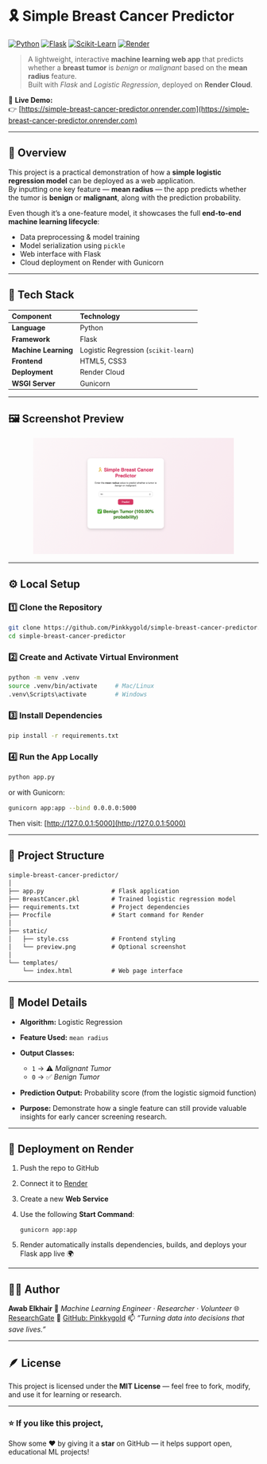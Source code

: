 
# 🎗️ Simple Breast Cancer Predictor

[![Python](https://img.shields.io/badge/Python-3.9-blue?logo=python)](https://www.python.org/)
[![Flask](https://img.shields.io/badge/Flask-3.1.2-black?logo=flask)](https://flask.palletsprojects.com/)
[![Scikit-Learn](https://img.shields.io/badge/Scikit--Learn-1.5.0-orange?logo=scikit-learn)](https://scikit-learn.org/)
[![Render](https://img.shields.io/badge/Deployed%20on-Render-46E3B7?logo=render)](https://simple-breast-cancer-predictor.onrender.com)

> A lightweight, interactive **machine learning web app** that predicts whether a **breast tumor** is *benign* or *malignant* based on the **mean radius** feature.  
> Built with *Flask* and *Logistic Regression*, deployed on **Render Cloud**.

🔗 **Live Demo:**  
👉 [https://simple-breast-cancer-predictor.onrender.com](https://simple-breast-cancer-predictor.onrender.com)

---

## 🧠 Overview

This project is a practical demonstration of how a **simple logistic regression model** can be deployed as a web application.  
By inputting one key feature — **mean radius** — the app predicts whether the tumor is **benign** or **malignant**, along with the prediction probability.

Even though it’s a one-feature model, it showcases the full **end-to-end machine learning lifecycle**:
- Data preprocessing & model training  
- Model serialization using `pickle`  
- Web interface with Flask  
- Cloud deployment on Render with Gunicorn

---

## 🧩 Tech Stack

| Component | Technology |
|:-----------|:------------|
| **Language** | Python |
| **Framework** | Flask |
| **Machine Learning** | Logistic Regression (`scikit-learn`) |
| **Frontend** | HTML5, CSS3 |
| **Deployment** | Render Cloud |
| **WSGI Server** | Gunicorn |

---

## 🖼️ Screenshot Preview


<p align="center">
  <img src="static/preview.png" alt="Breast Cancer Predictor Screenshot" width="80%">
</p>


---

## ⚙️ Local Setup

### 1️⃣ Clone the Repository
```bash
git clone https://github.com/Pinkkygold/simple-breast-cancer-predictor.git
cd simple-breast-cancer-predictor
````

### 2️⃣ Create and Activate Virtual Environment

```bash
python -m venv .venv
source .venv/bin/activate     # Mac/Linux
.venv\Scripts\activate        # Windows
```

### 3️⃣ Install Dependencies

```bash
pip install -r requirements.txt
```

### 4️⃣ Run the App Locally

```bash
python app.py
```

or with Gunicorn:

```bash
gunicorn app:app --bind 0.0.0.0:5000
```

Then visit: [http://127.0.0.1:5000](http://127.0.0.1:5000)

---

## 🧮 Project Structure

```
simple-breast-cancer-predictor/
│
├── app.py                   # Flask application
├── BreastCancer.pkl         # Trained logistic regression model
├── requirements.txt         # Project dependencies
├── Procfile                 # Start command for Render
│
├── static/
│   ├── style.css            # Frontend styling
│   └── preview.png          # Optional screenshot
│
└── templates/
    └── index.html           # Web page interface
```

---

## 🧬 Model Details

* **Algorithm:** Logistic Regression
* **Feature Used:** `mean radius`
* **Output Classes:**

  * `1` → ⚠️ *Malignant Tumor*
  * `0` → ✅ *Benign Tumor*
* **Prediction Output:** Probability score (from the logistic sigmoid function)
* **Purpose:** Demonstrate how a single feature can still provide valuable insights for early cancer screening research.

---

## 🚀 Deployment on Render

1. Push the repo to GitHub
2. Connect it to [Render](https://render.com)
3. Create a new **Web Service**
4. Use the following **Start Command**:

   ```
   gunicorn app:app
   ```
5. Render automatically installs dependencies, builds, and deploys your Flask app live 🌍

---

## 🧑‍💻 Author

**Awab Elkhair**
📍 *Machine Learning Engineer · Researcher · Volunteer*
🌐 [ResearchGate](https://www.researchgate.net/profile/Awab-Abdalla)
💼 [GitHub: Pinkkygold](https://github.com/Pinkkygold)
📫 *“Turning data into decisions that save lives.”*

---

## 🪶 License

This project is licensed under the **MIT License** — feel free to fork, modify, and use it for learning or research.

---

### ⭐ If you like this project,

Show some ❤️ by giving it a **star** on GitHub — it helps support open, educational ML projects!

